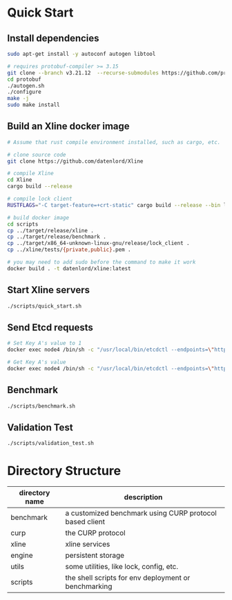 # Quick Start

## Install dependencies
```bash
sudo apt-get install -y autoconf autogen libtool

# requires protobuf-compiler >= 3.15
git clone --branch v3.21.12  --recurse-submodules https://github.com/protocolbuffers/protobuf
cd protobuf
./autogen.sh
./configure
make -j
sudo make install 
```

## Build an Xline docker image

```bash
# Assume that rust compile environment installed, such as cargo, etc.

# clone source code
git clone https://github.com/datenlord/Xline

# compile Xline
cd Xline
cargo build --release

# compile lock client
RUSTFLAGS="-C target-feature=+crt-static" cargo build --release --bin lock_client --target x86_64-unknown-linux-gnu

# build docker image
cd scripts
cp ../target/release/xline .
cp ../target/release/benchmark .
cp ../target/x86_64-unknown-linux-gnu/release/lock_client .
cp ../xline/tests/{private,public}.pem .

# you may need to add sudo before the command to make it work
docker build . -t datenlord/xline:latest
```

## Start Xline servers

``` bash
./scripts/quick_start.sh
```

## Send Etcd requests

``` bash
# Set Key A's value to 1
docker exec node4 /bin/sh -c "/usr/local/bin/etcdctl --endpoints=\"http://172.20.0.3:2379\" put A 1"

# Get Key A's value
docker exec node4 /bin/sh -c "/usr/local/bin/etcdctl --endpoints=\"http://172.20.0.3:2379\" get A"
```

## Benchmark

```bash
./scripts/benchmark.sh
```

## Validation Test

```bash
./scripts/validation_test.sh
```

# Directory Structure

| directory name | description |
|----------------|-------------|
| benchmark      | a customized benchmark using CURP protocol based client |
| curp           | the CURP protocol |
| xline          | xline services |
| engine         | persistent storage |
| utils          | some utilities, like lock, config, etc. |
| scripts        | the shell scripts for env deployment or benchmarking |
